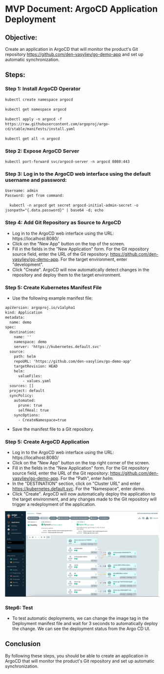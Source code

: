 # MVP Document: ArgoCD Application Deployment

## Objective:
Create an application in ArgoCD that will monitor the product's Git repository https://github.com/den-vasyliev/go-demo-app and set up automatic synchronization.

## Steps:

### Step 1: Install ArgoCD Operator
```
kubectl create namespace argocd

kubectl get namespace argocd 

kubectl apply -n argocd -f https://raw.githubusercontent.com/argoproj/argo-cd/stable/manifests/install.yaml

kubectl get all -n argocd
```

### Step 2: Expose ArgoCD Server
```
kubectl port-forward svc/argocd-server -n argocd 8080:443
```

### Step 3: Log in to the ArgoCD web interface using the default username and password:
```
Username: admin
Password: get from command: 

  kubectl -n argocd get secret argocd-initial-admin-secret -o jsonpath="{.data.password}" | base64 -d; echo
```


### Step 4: Add Git Repository as Source to ArgoCD
- Log in to the ArgoCD web interface using the URL: https://localhost:8080/
- Click on the "New App" button on the top of the screen.
- Fill in the fields in the "New Application" form. For the Git repository source field, enter the URL of the Git repository: https://github.com/den-vasyliev/go-demo-app. For the target environment, enter "development".
- Click "Create". ArgoCD will now automatically detect changes in the repository and deploy them to the target environment.

### Step 5: Create Kubernetes Manifest File
- Use the following example manifest file:
```
apiVersion: argoproj.io/v1alpha1
kind: Application
metadata:
  name: demo
spec:
  destination:
    name: ''
    namespace: demo
    server: 'https://kubernetes.default.svc'
  source:
    path: helm
    repoURL: 'https://github.com/den-vasyliev/go-demo-app'
    targetRevision: HEAD
    helm:
      valueFiles:
        - values.yaml
  sources: []
  project: default
  syncPolicy:
    automated:
      prune: true
      selfHeal: true
    syncOptions:
      - CreateNamespace=true
```
- Save the manifest file to a Git repository.

### Step 5: Create ArgoCD Application
- Log in to the ArgoCD web interface using the URL: https://localhost:8080/
- Click on the "New App" button on the top right corner of the screen.
- Fill in the fields in the "New Application" form. For the Git repository source field, enter the URL of the Git repository: https://github.com/den-vasyliev/go-demo-app. For the "Path", enter *helm*.
- In the "DESTINATION" section, click on "Cluster URL" and enter https://kubernetes.default.svc. For the "Namespace", enter *demo*.
- Click "Create". ArgoCD will now automatically deploy the application to the target environment, and any changes made to the Git repository will trigger a redeployment of the application.

[![IMAGE ALT TEXT](images/mvp.gif)](https://share.cleanshot.com/VkgLN2jv "Video example")

### Step6: Test
- To test automatic deployments, we can change the image tag in the Deployment manifest file and wait for 3 seconds to automatically deploy the change. We can see the deployment status from the Argo CD UI.

## Conclusion
By following these steps, you should be able to create an application in ArgoCD that will monitor the product's Git repository and set up automatic synchronization.
